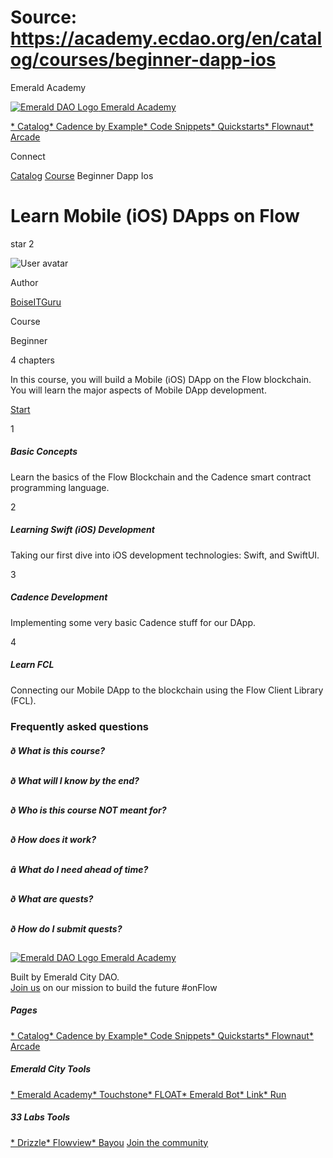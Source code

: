 # Source: https://academy.ecdao.org/en/catalog/courses/beginner-dapp-ios
















Emerald Academy


[![Emerald DAO Logo](/ea-logo.png)
Emerald Academy](/en/)

[* Catalog](/en/catalog)[* Cadence by Example](/en/cadence-by-example)[* Code Snippets](/en/snippets)[* Quickstarts](/en/quickstarts)[* Flownaut](https://flownaut.ecdao.org)[* Arcade](https://arcade.ecdao.org)

Connect



[Catalog](/en/catalog)
[Course](/en/catalog)
Beginner Dapp Ios

# Learn Mobile (iOS) DApps on Flow

star
2


![User avatar](https://avatars.githubusercontent.com/u/3641594?s=400&u=044fd05bc61270527c4da99212f143595d6fa4a1&v=4)

Author

[BoiseITGuru](https://twitter.com/boise_it_guru)




Course

Beginner

4 chapters

In this course, you will build a Mobile (iOS) DApp on the Flow blockchain. You will learn the major aspects of Mobile DApp development.


[Start](/en/catalog/courses/beginner-dapp-ios/chapter1/lesson1)

1
##### Basic Concepts

Learn the basics of the Flow Blockchain and the Cadence smart contract programming language.




2
##### Learning Swift (iOS) Development

Taking our first dive into iOS development technologies: Swift, and SwiftUI.




3
##### Cadence Development

Implementing some very basic Cadence stuff for our DApp.




4
##### Learn FCL

Connecting our Mobile DApp to the blockchain using the Flow Client Library (FCL).






### Frequently asked questions

##### ð What is this course?



##### ð What will I know by the end?



##### ð Who is this course NOT meant for?



##### ð How does it work?



##### â What do I need ahead of time?



##### ð What are quests?



##### ð How do I submit quests?






[![Emerald DAO Logo](/ea-logo.png)
Emerald Academy](/en/)

Built by Emerald City DAO.  
[Join us](https://discord.gg/emerald-city-906264258189332541) on our mission to build the future #onFlow


##### Pages

[* Catalog](/en/catalog)[* Cadence by Example](/en/cadence-by-example)[* Code Snippets](/en/snippets)[* Quickstarts](/en/quickstarts)[* Flownaut](https://flownaut.ecdao.org)[* Arcade](https://arcade.ecdao.org)
##### Emerald City Tools

[* Emerald Academy](https://academy.ecdao.org/)[* Touchstone](https://touchstone.city/)[* FLOAT](https://floats.city/)[* Emerald Bot](https://bot.ecdao.org/)[* Link](https://link.ecdao.org/)[* Run](https://run.ecdao.org/)
##### 33 Labs Tools

[* Drizzle](https://drizzle33.app/)[* Flowview](https://flowview.app/)[* Bayou](https://bayou33.app/)
[Join the community](https://discord.gg/emerald-city-906264258189332541)



